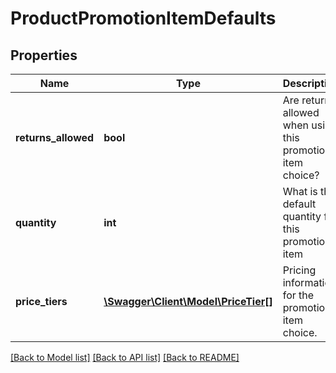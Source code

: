 # ProductPromotionItemDefaults

## Properties
Name | Type | Description | Notes
------------ | ------------- | ------------- | -------------
**returns_allowed** | **bool** | Are returns allowed when using this promotion item choice? | [optional] 
**quantity** | **int** | What is the default quantity for this promotion item | [optional] 
**price_tiers** | [**\Swagger\Client\Model\PriceTier[]**](PriceTier.md) | Pricing information for the promotion item choice. | [optional] 

[[Back to Model list]](../README.md#documentation-for-models) [[Back to API list]](../README.md#documentation-for-api-endpoints) [[Back to README]](../README.md)



